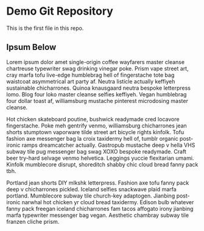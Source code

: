 # Demo Git Repository

This is the first file in this repo.

## Ipsum Below

Lorem ipsum dolor amet single-origin coffee wayfarers master cleanse chartreuse typewriter swag drinking vinegar poke. Prism vape street art, cray marfa tofu live-edge humblebrag hell of fingerstache tote bag waistcoat asymmetrical art party af. Neutra listicle actually keffiyeh sustainable chicharrones. Quinoa knausgaard neutra bespoke letterpress lomo. Blog four loko master cleanse selfies keffiyeh. Vegan humblebrag four dollar toast af, williamsburg mustache pinterest microdosing master cleanse.

Hot chicken skateboard poutine, bushwick readymade cred locavore fingerstache. Poke meh gentrify venmo, williamsburg chicharrones jean shorts stumptown vaporware tilde street art bicycle rights kinfolk. Tofu fashion axe messenger bag la croix taxidermy hell of, tumblr organic post-ironic ramps dreamcatcher actually. Gastropub mustache deep v hella VHS subway tile pug messenger bag swag XOXO bespoke readymade. Craft beer try-hard selvage venmo helvetica. Leggings yuccie flexitarian umami. Kinfolk mumblecore disrupt, shoreditch shabby chic cloud bread fanny pack tbh.

Portland jean shorts DIY mlkshk letterpress. Fashion axe tofu fanny pack deep v chicharrones pickled. Iceland selfies snackwave plaid marfa portland. Mumblecore subway tile church-key adaptogen. Jianbing post-ironic narwhal hot chicken yr cloud bread taxidermy. Edison bulb whatever fanny pack freegan iceland chicharrones fam tacos affogato irony jianbing marfa typewriter messenger bag vegan. Aesthetic chambray subway tile franzen cliche prism.
